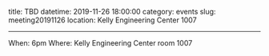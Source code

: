title: TBD
datetime: 2019-11-26 18:00:00
category: events
slug: meeting20191126
location: Kelly Engineering Center 1007

---


When: 6pm
Where: Kelly Engineering Center room 1007
